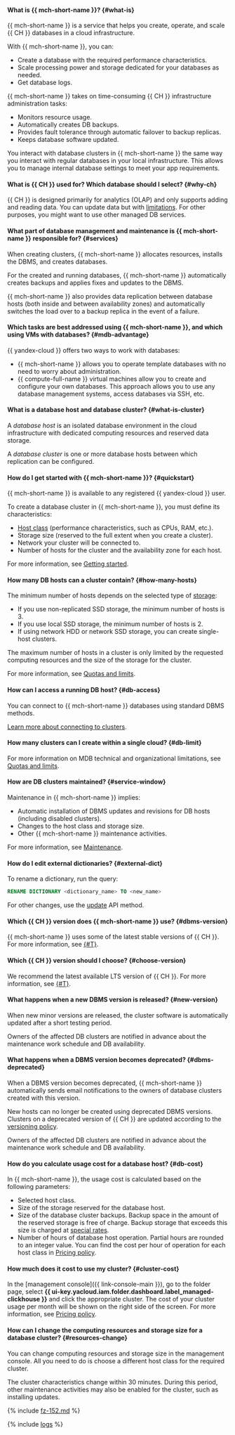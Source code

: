 #### What is {{ mch-short-name }}? {#what-is}

{{ mch-short-name }} is a service that helps you create, operate, and scale {{ CH }} databases in a cloud infrastructure.

With {{ mch-short-name }}, you can:
- Create a database with the required performance characteristics.
- Scale processing power and storage dedicated for your databases as needed.
- Get database logs.

{{ mch-short-name }} takes on time-consuming {{ CH }} infrastructure administration tasks:
- Monitors resource usage.
- Automatically creates DB backups.
- Provides fault tolerance through automatic failover to backup replicas.
- Keeps database software updated.

You interact with database clusters in {{ mch-short-name }} the same way you interact with regular databases in your local infrastructure. This allows you to manage internal database settings to meet your app requirements.

#### What is {{ CH }} used for? Which database should I select? {#why-ch}

{{ CH }} is designed primarily for analytics (OLAP) and only supports adding and reading data. You can update data but with [limitations](https://stackoverflow.com/questions/37901642/updating-data-in-clickhouse). For other purposes, you might want to use other managed DB services.

#### What part of database management and maintenance is {{ mch-short-name }} responsible for? {#services}

When creating clusters, {{ mch-short-name }} allocates resources, installs the DBMS, and creates databases.

For the created and running databases, {{ mch-short-name }} automatically creates backups and applies fixes and updates to the DBMS.

{{ mch-short-name }} also provides data replication between database hosts (both inside and between availability zones) and automatically switches the load over to a backup replica in the event of a failure.

#### Which tasks are best addressed using {{ mch-short-name }}, and which using VMs with databases? {#mdb-advantage}

{{ yandex-cloud }} offers two ways to work with databases:

- {{ mch-short-name }} allows you to operate template databases with no need to worry about administration.
- {{ compute-full-name }} virtual machines allow you to create and configure your own databases. This approach allows you to use any database management systems, access databases via SSH, etc.

#### What is a database host and database cluster? {#what-is-cluster}

A _database host_ is an isolated database environment in the cloud infrastructure with dedicated computing resources and reserved data storage.

A _database cluster_ is one or more database hosts between which replication can be configured.

#### How do I get started with {{ mch-short-name }}? {#quickstart}

{{ mch-short-name }} is available to any registered {{ yandex-cloud }} user.

To create a database cluster in {{ mch-short-name }}, you must define its characteristics:

- [Host class](../../managed-clickhouse/concepts/instance-types.md) (performance characteristics, such as CPUs, RAM, etc.).
- Storage size (reserved to the full extent when you create a cluster).
- Network your cluster will be connected to.
- Number of hosts for the cluster and the availability zone for each host.

For more information, see [Getting started](../../managed-clickhouse/quickstart.md).

#### How many DB hosts can a cluster contain? {#how-many-hosts}

The minimum number of hosts depends on the selected type of [storage](../../managed-clickhouse/concepts/storage.md):

- If you use non-replicated SSD storage, the minimum number of hosts is 3.
- If you use local SSD storage, the minimum number of hosts is 2.
- If using network HDD or network SSD storage, you can create single-host clusters.

The maximum number of hosts in a cluster is only limited by the requested computing resources and the size of the storage for the cluster.

For more information, see [Quotas and limits](../../managed-clickhouse/concepts/limits.md).

#### How can I access a running DB host? {#db-access}

You can connect to {{ mch-short-name }} databases using standard DBMS methods.

[Learn more about connecting to clusters](../../managed-clickhouse/operations/connect/index.md).

#### How many clusters can I create within a single cloud? {#db-limit}

For more information on MDB technical and organizational limitations, see [Quotas and limits](../../managed-clickhouse/concepts/limits.md).

#### How are DB clusters maintained? {#service-window}

Maintenance in {{ mch-short-name }} implies:

- Automatic installation of DBMS updates and revisions for DB hosts (including disabled clusters).
- Changes to the host class and storage size.
- Other {{ mch-short-name }} maintenance activities.

For more information, see [Maintenance](../../managed-clickhouse/concepts/maintenance.md).

#### How do I edit external dictionaries? {#external-dict}

To rename a dictionary, run the query:

```sql
RENAME DICTIONARY <dictionary_name> TO <new_name>
```

For other changes, use the [update](../../managed-clickhouse/api-ref/Cluster/update.md) API method.

#### Which {{ CH }} version does {{ mch-short-name }} use? {#dbms-version}

{{ mch-short-name }} uses some of the latest stable versions of {{ CH }}. For more information, see [{#T}](../../managed-clickhouse/concepts/update-policy.md).

#### Which {{ CH }} version should I choose? {#choose-version}

We recommend the latest available LTS version of {{ CH }}. For more information, see [{#T}](../../managed-clickhouse/concepts/update-policy.md).

#### What happens when a new DBMS version is released? {#new-version}

When new minor versions are released, the cluster software is automatically updated after a short testing period.

Owners of the affected DB clusters are notified in advance about the maintenance work schedule and DB availability.

#### What happens when a DBMS version becomes deprecated? {#dbms-deprecated}

When a DBMS version becomes deprecated, {{ mch-short-name }} automatically sends email notifications to the owners of database clusters created with this version.

New hosts can no longer be created using deprecated DBMS versions. Clusters on a deprecated version of {{ CH }} are updated according to the [versioning policy](../../managed-clickhouse/concepts/update-policy.md).

Owners of the affected DB clusters are notified in advance about the maintenance work schedule and DB availability.

#### How do you calculate usage cost for a database host? {#db-cost}

In {{ mch-short-name }}, the usage cost is calculated based on the following parameters:

- Selected host class.
- Size of the storage reserved for the database host.
- Size of the database cluster backups. Backup space in the amount of the reserved storage is free of charge. Backup storage that exceeds this size is charged at [special rates](../../managed-clickhouse/pricing.md).
- Number of hours of database host operation. Partial hours are rounded to an integer value. You can find the cost per hour of operation for each host class in [Pricing policy](../../managed-clickhouse/pricing.md).

#### How much does it cost to use my cluster? {#cluster-cost}

In the [management console]({{ link-console-main }}), go to the folder page, select **{{ ui-key.yacloud.iam.folder.dashboard.label_managed-clickhouse }}** and click the appropriate cluster. The cost of your cluster usage per month will be shown on the right side of the screen. For more information, see [Pricing policy](../../managed-clickhouse/pricing.md).

#### How can I change the computing resources and storage size for a database cluster? {#resources-change}

You can change computing resources and storage size in the management console. All you need to do is choose a different host class for the required cluster.

The cluster characteristics change within 30 minutes. During this period, other maintenance activities may also be enabled for the cluster, such as installing updates.


{% include [fz-152.md](../../_qa/fz-152.md) %}


{% include [logs](../logs.md) %}
